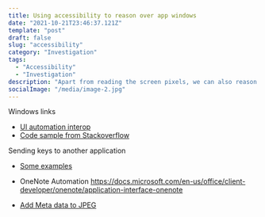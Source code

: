 ```yaml
---
title: Using accessibility to reason over app windows
date: "2021-10-21T23:46:37.121Z"
template: "post"
draft: false
slug: "accessibility"
category: "Investigation"
tags:
  - "Accessibility"
  - "Investigation"
description: "Apart from reading the screen pixels, we can also reason over accessibility trees"
socialImage: "/media/image-2.jpg"
---
```


Windows links 
* [UI automation interop](https://github.com/FlaUI/UIAutomation-Interop)
* [Code sample from Stackoverflow](https://stackoverflow.com/questions/42501082/are-there-any-dependencies-for-ui-automation)

Sending keys to another application
* [Some examples](https://stackoverflow.com/questions/11031081/how-to-send-keystrokes-to-application-ui-automation-c)

* OneNote Automation
https://docs.microsoft.com/en-us/office/client-developer/onenote/application-interface-onenote

* [Add Meta data to JPEG](https://stackoverflow.com/questions/29037442/write-metadata-to-both-jpg-and-png)